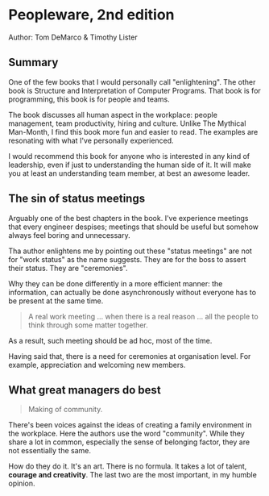 # Peopleware, 2nd edition

Author: Tom DeMarco & Timothy Lister

## Summary

One of the few books that I would personally call "enlightening". The other book
is Structure and Interpretation of Computer Programs. That book is for programming,
this book is for people and teams.

The book discusses all human aspect in the workplace: people management, team
productivity, hiring and culture. Unlike The Mythical Man-Month, I find this book
more fun and easier to read. The examples are resonating with what I've personally
experienced.

I would recommend this book for anyone who is interested in any kind of leadership,
even if just to understanding the human side of it. It will make you at least an
understanding team member, at best an awesome leader.

## The sin of status meetings

Arguably one of the best chapters in the book. I've experience meetings that
every engineer despises; meetings that should be useful but somehow always feel
boring and unnecessary.

Tha author enlightens me by pointing out these "status meetings" are not for
"work status" as the name suggests. They are for the boss to assert their status.
They are "ceremonies".

Why they can be done differently in a more efficient manner: the information,
can actually be done asynchronously without everyone has to be present at the
same time.

> A real work meeting ... when there is a real reason ... all the people to think
> through some matter together.

As a result, such meeting should be ad hoc, most of the time.

Having said that, there is a need for ceremonies at organisation level. For example,
appreciation and welcoming new members.

## What great managers do best

> Making of community.

There's been voices against the ideas of creating a family environment in the
workplace. Here the authors use the word "community". While they share a lot in
common, especially the sense of belonging factor, they are not essentially the
same.

How do they do it. It's an art. There is no formula. It takes a lot of talent,
**courage and creativity**. The last two are the most important, in my humble
opinion.

